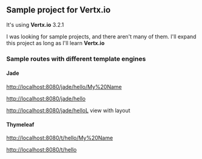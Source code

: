 ## Sample project for Vertx.io
It's using **Vertx.io** 3.2.1

I was looking for sample projects, and there aren't many of them. 
I'll expand this project as long as I'll learn **Vertx.io**

### Sample routes with different template engines
#### Jade

[http://localhost:8080/jade/hello/My%20Name](http://localhost:8080/jade/hello/My%20Name)

[http://localhost:8080/jade/hello](http://localhost:8080/jade/hello)

[http://localhost:8080/jade/helloL](http://localhost:8080/jade/helloL) view with layout

#### Thymeleaf

[http://localhost:8080/t/hello/My%20Name](http://localhost:8080/t/hello/My%20Name)

[http://localhost:8080/t/hello](http://localhost:8080/t/hello)


